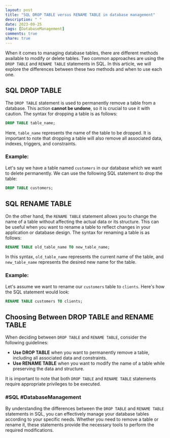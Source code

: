 ```yaml
---
layout: post
title: "SQL DROP TABLE versus RENAME TABLE in database management"
description: " "
date: 2023-09-25
tags: [DatabaseManagement]
comments: true
share: true
---
```


When it comes to managing database tables, there are different methods available to modify or delete tables. Two common approaches are using the `DROP TABLE` and `RENAME TABLE` statements in SQL. In this article, we will explore the differences between these two methods and when to use each one.

## SQL DROP TABLE

The `DROP TABLE` statement is used to permanently remove a table from a database. This action **cannot be undone**, so it is crucial to use it with caution. The syntax for dropping a table is as follows:

```sql
DROP TABLE table_name;
```

Here, `table_name` represents the name of the table to be dropped. It is important to note that dropping a table will also remove all associated data, indexes, triggers, and constraints.

### Example:

Let's say we have a table named `customers` in our database which we want to delete permanently. We can use the following SQL statement to drop the table:

```sql
DROP TABLE customers;
```

## SQL RENAME TABLE

On the other hand, the `RENAME TABLE` statement allows you to change the name of a table without affecting the actual data or its structure. This can be useful when you want to rename a table to reflect changes in your application or database design. The syntax for renaming a table is as follows:

```sql
RENAME TABLE old_table_name TO new_table_name;
```

In this syntax, `old_table_name` represents the current name of the table, and `new_table_name` represents the desired new name for the table.

### Example:

Let's assume we want to rename our `customers` table to `clients`. Here's how the SQL statement would look:

```sql
RENAME TABLE customers TO clients;
```

## Choosing Between DROP TABLE and RENAME TABLE

When deciding between `DROP TABLE` and `RENAME TABLE`, consider the following guidelines:

- **Use DROP TABLE** when you want to permanently remove a table, including all associated data and constraints.
- **Use RENAME TABLE** when you want to modify the name of a table while preserving the data and structure.

It is important to note that both `DROP TABLE` and `RENAME TABLE` statements require appropriate privileges to be executed.

### #SQL #DatabaseManagement

By understanding the differences between the `DROP TABLE` and `RENAME TABLE` statements in SQL, you can effectively manage your database tables according to your specific needs. Whether you need to remove a table or rename it, these statements provide the necessary tools to perform the required modifications.